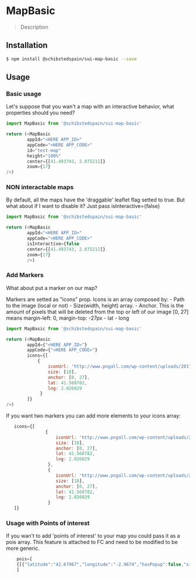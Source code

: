 # MapBasic

> Description

<!-- ![](./assets/preview.png) -->

## Installation

```sh
$ npm install @schibstedspain/sui-map-basic --save
```

## Usage

### Basic usage
Let's suppose that you wan't a map with an interactive behavior, what properties should you need?

```js
import MapBasic from '@schibstedspain/sui-map-basic'

return (<MapBasic
        appId="<HERE APP_ID>"
        appCode="<HERE APP_CODE>"
        id="test-map"
        height="100%"
        center={[41.493743, 2.075211]}
        zoom={17}
/>)
```

### NON interactable maps

By default, all the maps have the 'draggable' leaflet flag setted to true. But what about if I want to disable it? Just pass isInteractive={false}

```js
import MapBasic from '@schibstedspain/sui-map-basic'

return (<MapBasic
        appId="<HERE APP_ID>"
        appCode="<HERE APP_CODE>"
        isInteractive={false
        center={[41.493743, 2.075211]}
        zoom={17}
        />)
```

### Add Markers

What about put a marker on our map?

Markers are setted as "icons" prop. Icons is an array composed by:
    - Path to the image (local or not)
    - Size(width, height) array.
    - Anchor. This is the amount of pixels that will be deleted from the top or left of our image [0, 27] means margin-left: 0, margin-top: -27px
    - lat
    - long

```js
import MapBasic from '@schibstedspain/sui-map-basic'

return (<MapBasic
        appId={"<HERE APP_ID>"}
        appCode={"<HERE APP_CODE>"}
        icons={[
            {
                iconUrl: 'http://www.pngall.com/wp-content/uploads/2017/05/Map-Marker-PNG-Pic.png',
                size: [18],
                anchor: [0, 27],
                lat: 41.568782,
                lng: 2.026029
             }
        ]}
/>)
```

If you want two markers you can add more elements to your icons array:

```js
   icons={[
               {
                   iconUrl: 'http://www.pngall.com/wp-content/uploads/2017/05/Map-Marker-PNG-Pic.png',
                   size: [18],
                   anchor: [0, 27],
                   lat: 41.568782,
                   lng: 2.026029
                },
                {
                   iconUrl: 'http://www.pngall.com/wp-content/uploads/2017/05/Map-Marker-PNG-Pic.png',
                   size: [18],
                   anchor: [0, 27],
                   lat: 41.568782,
                   lng: 2.026029
                }
   ]}
```

### Usage with Points of interest

If you wan't to add 'points of interest' to your map you could pass it as a pois array. This feature is attached to FC and need to be modified to be more generic.

```js
    pois=[
    {[{"latitude":"42.67967","longitude":"-2.9674","hasPopup":false,"xitiTag":false,"propertyInfo":{"IsFavorite":false,"IsFullAddressVisible":false,"purchaseTypeId":2,"bti":0,"contact":"","highlighted":"false","on":0,"price":"","promotionId":"0","propertyId":"144830788"},"markerType":0,"isSelected":false,"Id":"144830788"}]}
    ]
```